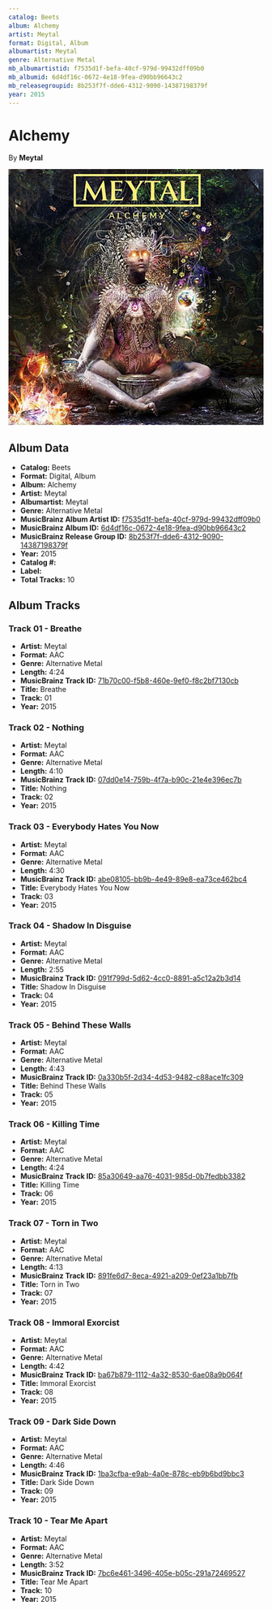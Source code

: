 ```yaml
---
catalog: Beets
album: Alchemy
artist: Meytal
format: Digital, Album
albumartist: Meytal
genre: Alternative Metal
mb_albumartistid: f7535d1f-befa-40cf-979d-99432dff09b0
mb_albumid: 6d4df16c-0672-4e18-9fea-d90bb96643c2
mb_releasegroupid: 8b253f7f-dde6-4312-9090-14387198379f
year: 2015
---
```


# Alchemy

By **Meytal**

![](../../assets/beetscovers/Meytal-Alchemy.jpg)

## Album Data

- **Catalog:** Beets
- **Format:** Digital, Album
- **Album:** Alchemy
- **Artist:** Meytal
- **Albumartist:** Meytal
- **Genre:** Alternative Metal
- **MusicBrainz Album Artist ID:** [f7535d1f-befa-40cf-979d-99432dff09b0](https://musicbrainz.org/artist/f7535d1f-befa-40cf-979d-99432dff09b0)
- **MusicBrainz Album ID:** [6d4df16c-0672-4e18-9fea-d90bb96643c2](https://musicbrainz.org/release/6d4df16c-0672-4e18-9fea-d90bb96643c2)
- **MusicBrainz Release Group ID:** [8b253f7f-dde6-4312-9090-14387198379f](https://musicbrainz.org/release-group/8b253f7f-dde6-4312-9090-14387198379f)
- **Year:** 2015
- **Catalog #:** 
- **Label:** 
- **Total Tracks:** 10

## Album Tracks

### Track 01 - Breathe

- **Artist:** Meytal
- **Format:** AAC
- **Genre:** Alternative Metal
- **Length:** 4:24
- **MusicBrainz Track ID:** [71b70c00-f5b8-460e-9ef0-f8c2bf7130cb](https://musicbrainz.org/recording/71b70c00-f5b8-460e-9ef0-f8c2bf7130cb)
- **Title:** Breathe
- **Track:** 01
- **Year:** 2015

### Track 02 - Nothing

- **Artist:** Meytal
- **Format:** AAC
- **Genre:** Alternative Metal
- **Length:** 4:10
- **MusicBrainz Track ID:** [07dd0e14-759b-4f7a-b90c-21e4e396ec7b](https://musicbrainz.org/recording/07dd0e14-759b-4f7a-b90c-21e4e396ec7b)
- **Title:** Nothing
- **Track:** 02
- **Year:** 2015

### Track 03 - Everybody Hates You Now

- **Artist:** Meytal
- **Format:** AAC
- **Genre:** Alternative Metal
- **Length:** 4:30
- **MusicBrainz Track ID:** [abe08105-bb9b-4e49-89e8-ea73ce462bc4](https://musicbrainz.org/recording/abe08105-bb9b-4e49-89e8-ea73ce462bc4)
- **Title:** Everybody Hates You Now
- **Track:** 03
- **Year:** 2015

### Track 04 - Shadow In Disguise

- **Artist:** Meytal
- **Format:** AAC
- **Genre:** Alternative Metal
- **Length:** 2:55
- **MusicBrainz Track ID:** [091f799d-5d62-4cc0-8891-a5c12a2b3d14](https://musicbrainz.org/recording/091f799d-5d62-4cc0-8891-a5c12a2b3d14)
- **Title:** Shadow In Disguise
- **Track:** 04
- **Year:** 2015

### Track 05 - Behind These Walls

- **Artist:** Meytal
- **Format:** AAC
- **Genre:** Alternative Metal
- **Length:** 4:43
- **MusicBrainz Track ID:** [0a330b5f-2d34-4d53-9482-c88ace1fc309](https://musicbrainz.org/recording/0a330b5f-2d34-4d53-9482-c88ace1fc309)
- **Title:** Behind These Walls
- **Track:** 05
- **Year:** 2015

### Track 06 - Killing Time

- **Artist:** Meytal
- **Format:** AAC
- **Genre:** Alternative Metal
- **Length:** 4:24
- **MusicBrainz Track ID:** [85a30649-aa76-4031-985d-0b7fedbb3382](https://musicbrainz.org/recording/85a30649-aa76-4031-985d-0b7fedbb3382)
- **Title:** Killing Time
- **Track:** 06
- **Year:** 2015

### Track 07 - Torn in Two

- **Artist:** Meytal
- **Format:** AAC
- **Genre:** Alternative Metal
- **Length:** 4:13
- **MusicBrainz Track ID:** [891fe6d7-8eca-4921-a209-0ef23a1bb7fb](https://musicbrainz.org/recording/891fe6d7-8eca-4921-a209-0ef23a1bb7fb)
- **Title:** Torn in Two
- **Track:** 07
- **Year:** 2015

### Track 08 - Immoral Exorcist

- **Artist:** Meytal
- **Format:** AAC
- **Genre:** Alternative Metal
- **Length:** 4:42
- **MusicBrainz Track ID:** [ba67b879-1112-4a32-8530-6ae08a9b064f](https://musicbrainz.org/recording/ba67b879-1112-4a32-8530-6ae08a9b064f)
- **Title:** Immoral Exorcist
- **Track:** 08
- **Year:** 2015

### Track 09 - Dark Side Down

- **Artist:** Meytal
- **Format:** AAC
- **Genre:** Alternative Metal
- **Length:** 4:46
- **MusicBrainz Track ID:** [1ba3cfba-e9ab-4a0e-878c-eb9b6bd9bbc3](https://musicbrainz.org/recording/1ba3cfba-e9ab-4a0e-878c-eb9b6bd9bbc3)
- **Title:** Dark Side Down
- **Track:** 09
- **Year:** 2015

### Track 10 - Tear Me Apart

- **Artist:** Meytal
- **Format:** AAC
- **Genre:** Alternative Metal
- **Length:** 3:52
- **MusicBrainz Track ID:** [7bc6e461-3496-405e-b05c-291a72469527](https://musicbrainz.org/recording/7bc6e461-3496-405e-b05c-291a72469527)
- **Title:** Tear Me Apart
- **Track:** 10
- **Year:** 2015

